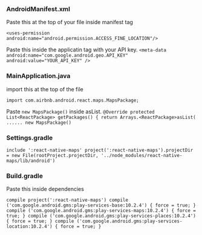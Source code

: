 ### AndroidManifest.xml

Paste this at the top of your file inside manifest tag

`<uses-permission android:name="android.permission.ACCESS_FINE_LOCATION"/>`

Paste this inside the applicatin tag with your API key.
`<meta-data
  android:name="com.google.android.geo.API_KEY"
  android:value="YOUR_API_KEY"
/>`


### MainApplication.java
import this at the top of the file

`import com.airbnb.android.react.maps.MapsPackage;`

Paste `new MapsPackage()` inside <ReactPackage>asList.
`@Override
    protected List<ReactPackage> getPackages() {
      return Arrays.<ReactPackage>asList(
      ......
        new MapsPackage()
        `

### Settings.gradle
`
include ':react-native-maps'
project(':react-native-maps').projectDir = new File(rootProject.projectDir, '../node_modules/react-native-maps/lib/android')
`

### Build.gradle

Paste this inside dependencies

`
compile project(':react-native-maps')
compile ('com.google.android.gms:play-services-base:10.2.4') {
     force = true;
}
compile ('com.google.android.gms:play-services-maps:10.2.4') {
     force = true;
}
compile ('com.google.android.gms:play-services-places:10.2.4') {
     force = true;
}
compile ('com.google.android.gms:play-services-location:10.2.4') {
    force = true;
}
`